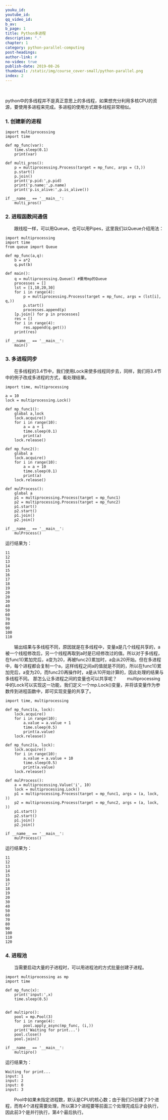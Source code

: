 ```yaml
---
youku_id: 
youtube_id: 
qq_video_id: 
b_av: 
b_page: 1
title: Python多进程
description: "."
chapter: 1
category: python-parallel-computing
post-headings:
author-link: #
no-video: true
publish-date: 2019-08-26
thumbnail: /static/img/course_cover-small/python-parallel.png
index: 2
---
```





&emsp;&emsp;

python中的多线程并不是真正意思上的多线程，如果想充分利用多核CPU的资源，要使用多进程来完成。多进程的使用方式跟多线程非常相似。

### 1. 创建新的进程
```
import multiprocessing
import time 
    
def mp_func(var):
    time.sleep(0.1)
    print(var)
    
def multi_pros():
    p = multiprocessing.Process(target = mp_func, args = (3,))
    p.start()
    p.join()
    print('p.pid:',p.pid)
    print('p.name:',p.name)
    print('p.is_alive:',p.is_alive())
    
if __name__ == '__main__':
    multi_pros()
```
### 2. 进程函数间通信
&emsp;&emsp;跟线程一样，可以用Queue，也可以用Pipes，这里我们以Queue介绍用法：
```
import multiprocessing 
import time
from queue import Queue

def mp_func(a,q):
    b = a*2
    q.put(b)

def main():
    q = multiprocessing.Queue() #要用mp的Queue
    processes = []
    lst = [1,10,20,30]
    for i in range(4):
        p = multiprocessing.Process(target = mp_func, args = (lst[i], q,))
        p.start()
        processes.append(p)
    [p.join() for p in processes]
    res = []
    for i in range(4):
        res.append(q.get())
    print(res)

if __name__ == '__main__':
    main()
```
### 3. 多进程同步
&emsp;&emsp;在多线程的3.4节中，我们使用Lock来使多线程同步去，同样，我们将3.4节中的例子改成多进程的方式，看处理结果。
```
import time, multiprocessing

a = 10
lock = multiprocessing.Lock()

def mp_func1():
    global a,lock
    lock.acquire()
    for i in range(10):
        a = a + 1
        time.sleep(0.1)
        print(a)
    lock.release()

def mp_func2():
    global a 
    lock.acquire()
    for i in range(10):
        a = a + 10
        time.sleep(0.1)
        print(a)
    lock.release()

def mulProcess():
    global a
    p1 = multiprocessing.Process(target = mp_func1)
    p2 = multiprocessing.Process(target = mp_func2)
    p1.start()
    p2.start()
    p1.join()
    p2.join()
    
if __name__ == '__main__':
    mulProcess()
```
运行结果为：
```
11
12
13
14
15
16
17
18
19
20
20
30
40
50
60
70
80
90
100
110
```
&emsp;&emsp;输出结果与多线程不同，原因就是在多线程中，变量a是几个线程共享的，a被一个线程修改后，另一个线程再取到a时是已经修改过的值。所以对于多线程，在func1()累加完后，a变为20，再被func2()累加时，a会从20开始。但在多进程中，每个进程都会复制一个a，这样线程之间a的值就是不同的，所以在func1()累加完后，a变为20，而func2()再操作时，a是从10开始计算的，因此处理的结果与多线程不同。
那怎么让多进程之间的变量也可以共享呢？
&emsp;&emsp;multiprocessing中的Lock可以实现这一功能，我们定义一个mp.Lock()变量，并将该变量作为参数传到进程函数中，即可实现变量的共享了。
```
import time, multiprocessing
    
def mp_func1(a, lock):
    lock.acquire()
    for i in range(10):
        a.value = a.value + 1
        time.sleep(0.5)
        print(a.value)
    lock.release()
    
def mp_func2(a, lock):
    lock.acquire()
    for i in range(10):
        a.value = a.value + 10
        time.sleep(0.5)
        print(a.value)
    lock.release()
    
def mulProcess():
    a = multiprocessing.Value('i', 10)
    lock = multiprocessing.Lock()
    p1 = multiprocessing.Process(target = mp_func1, args = (a, lock, ))
    p2 = multiprocessing.Process(target = mp_func2, args = (a, lock, ))
    p1.start()
    p2.start()
    p1.join()
    p2.join()
    
if __name__ == '__main__':
    mulProcess()
```
运行结果为：
```
11
12
13
14
15
16
17
18
19
20
30
40
50
60
70
80
90
100
110
120
```

### 4. 进程池
&emsp;&emsp;当需要启动大量的子进程时，可以用进程池的方式批量创建子进程。
```
import multiprocessing as mp 
import time
    
def mp_func(x):
    print('input:',x)
    time.sleep(0.5)
    

def multipro():
    pool = mp.Pool(3)
    for i in range(4):
        pool.apply_async(mp_func, (i,))
    print('Waiting for print...')
    pool.close()
    pool.join()
    
if __name__ == '__main__':
    multipro()
```
运行结果为：
```
Waiting for print...
input: 1
input: 2
input: 0
input: 3
```

&emsp;&emsp;Pool中如果未指定进程数，默认是CPU的核心数；由于我们只创建了3个进程，而有4个进程需要处理，所以第3个进程要等前面三个处理完成后才会执行，因此前3个是并行执行，第4个最后执行。





